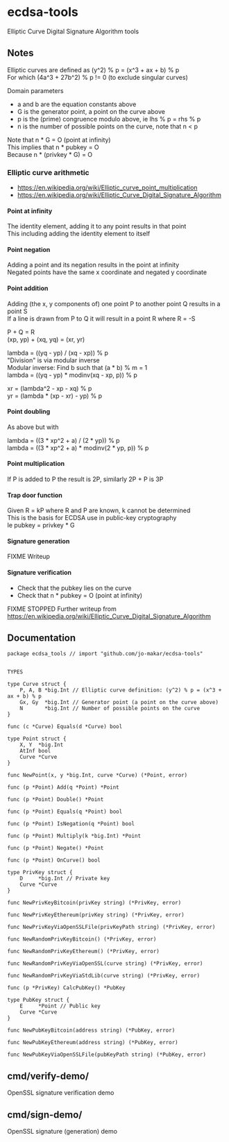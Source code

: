 # ecdsa-tools

Elliptic Curve Digital Signature Algorithm tools

## Notes

Elliptic curves are defined as (y^2) % p = (x^3 + ax + b) % p  
For which (4a^3 + 27b^2) % p != 0 (to exclude singular curves)

Domain parameters
- a and b are the equation constants above
- G is the generator point, a point on the curve above
- p is the (prime) congruence modulo above, ie lhs % p = rhs % p
- n is the number of possible points on the curve, note that n < p

Note that n * G = O (point at infinity)  
This implies that n * pubkey = O  
Because n * (privkey * G) = O

### Elliptic curve arithmetic

- <https://en.wikipedia.org/wiki/Elliptic_curve_point_multiplication>
- <https://en.wikipedia.org/wiki/Elliptic_Curve_Digital_Signature_Algorithm>

#### Point at infinity

The identity element, adding it to any point results in that point  
This including adding the identity element to itself

#### Point negation

Adding a point and its negation results in the point at infinity  
Negated points have the same x coordinate and negated y coordinate

#### Point addition

Adding (the x, y components of) one point P to another point Q results in a point S  
If a line is drawn from P to Q it will result in a point R where R = -S

P + Q = R  
(xp, yp) + (xq, yq) = (xr, yr)

lambda = ((yq - yp) / (xq - xp)) % p  
"Division" is via modular inverse  
Modular inverse: Find b such that (a * b) % m = 1  
lambda = ((yq - yp) * modinv(xq - xp, p)) % p

xr = (lambda^2 - xp - xq) % p  
yr = (lambda * (xp - xr) - yp) % p

#### Point doubling

As above but with

lambda = ((3 * xp^2 + a) / (2 * yp)) % p  
lambda = ((3 * xp^2 + a) * modinv(2 * yp, p)) % p

#### Point multiplication

If P is added to P the result is 2P, similarly 2P + P is 3P

#### Trap door function

Given R = kP where R and P are known, k cannot be determined  
This is the basis for ECDSA use in public-key cryptography  
Ie pubkey = privkey * G

#### Signature generation

FIXME Writeup

#### Signature verification

- Check that the pubkey lies on the curve
- Check that n * pubkey = O (point at infinity)

FIXME STOPPED Further writeup from https://en.wikipedia.org/wiki/Elliptic_Curve_Digital_Signature_Algorithm

## Documentation

<!-- go doc start -->
```
package ecdsa_tools // import "github.com/jo-makar/ecdsa-tools"


TYPES

type Curve struct {
	P, A, B *big.Int // Elliptic curve definition: (y^2) % p = (x^3 + ax + b) % p
	Gx, Gy  *big.Int // Generator point (a point on the curve above)
	N       *big.Int // Number of possible points on the curve
}

func (c *Curve) Equals(d *Curve) bool

type Point struct {
	X, Y  *big.Int
	AtInf bool
	Curve *Curve
}

func NewPoint(x, y *big.Int, curve *Curve) (*Point, error)

func (p *Point) Add(q *Point) *Point

func (p *Point) Double() *Point

func (p *Point) Equals(q *Point) bool

func (p *Point) IsNegation(q *Point) bool

func (p *Point) Multiply(k *big.Int) *Point

func (p *Point) Negate() *Point

func (p *Point) OnCurve() bool

type PrivKey struct {
	D     *big.Int // Private key
	Curve *Curve
}

func NewPrivKeyBitcoin(privKey string) (*PrivKey, error)

func NewPrivKeyEthereum(privKey string) (*PrivKey, error)

func NewPrivKeyViaOpenSSLFile(privKeyPath string) (*PrivKey, error)

func NewRandomPrivKeyBitcoin() (*PrivKey, error)

func NewRandomPrivKeyEthereum() (*PrivKey, error)

func NewRandomPrivKeyViaOpenSSL(curve string) (*PrivKey, error)

func NewRandomPrivKeyViaStdLib(curve string) (*PrivKey, error)

func (p *PrivKey) CalcPubKey() *PubKey

type PubKey struct {
	E     *Point // Public key
	Curve *Curve
}

func NewPubKeyBitcoin(address string) (*PubKey, error)

func NewPubKeyEthereum(address string) (*PubKey, error)

func NewPubKeyViaOpenSSLFile(pubKeyPath string) (*PubKey, error)

```
<!-- go doc end -->

## cmd/verify-demo/

OpenSSL signature verification demo

## cmd/sign-demo/

OpenSSL signature (generation) demo
